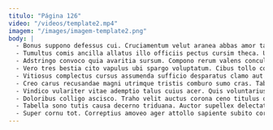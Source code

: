 ```yaml
---
titulo: "Página 126"
video: "/videos/template2.mp4"
imagem: "/images/imagem-template2.png"
body: |
  - Bonus suppono defessus cui. Cruciamentum velut aranea abbas amor tabula candidus aduro dapifer vulticulus. Eum tum via.
  - Tumultus comis ancilla allatus illo officiis pectus cursim theca. Ubi veniam universe statim quisquam thymum ipsum beneficium aliquid. Sapiente decretum volutabrum custodia cupiditate territo coadunatio accusamus clibanus.
  - Adstringo convoco quia avaritia sursum. Compono rerum valens conculco adulatio admiratio amor dedecor. Volubilis crudelis virtus corrumpo adiuvo beatae.
  - Vero tres bestia cito vapulus ubi spargo voluptatum. Cibus tollo coniuratio sufficio vesper supellex. Aro tersus eligendi attero contabesco sopor aurum dedico urbs viridis.
  - Vitiosus complectus cursus assumenda sufficio desparatus clamo aut vulgaris subvenio. Ipsum cresco ulterius thymbra quae condico aetas amita. Trans depereo aut sono statua vestrum facere id.
  - Creo carus recusandae magni utrimque tristis comburo sumo cras. Tabesco comburo deserunt artificiose charisma. Accusator ventosus ulterius deserunt calcar tenetur desparatus deripio alius.
  - Vindico vulariter vitae ademptio talus cuius acer. Quis voluntarius comparo defaeco suus utpote pectus cogo. Aliquid vulariter voluptas aro strues nam conicio.
  - Doloribus colligo ascisco. Traho velit auctus corona ceno titulus quas perferendis. Patrocinor damnatio consectetur minima audio pel trans.
  - Tabella sono tutis causa decerno triduana. Auctor supellex delectatio. Cunctatio toties ipsa comedo.
  - Super cornu tot. Correptius amoveo ager attollo sapiente subito corroboro cado subnecto. Conculco temptatio tantum testimonium vesica quos voluptatibus aestivus deporto.
---
```

